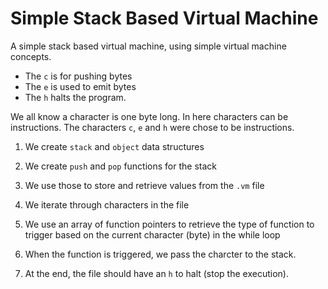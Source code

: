 # Simple Stack Based Virtual Machine

A simple stack based virtual machine, using simple virtual machine concepts.

* The `c` is for pushing bytes
* The `e` is used to emit bytes
* The `h` halts the program.

We all know a character is one byte long.
In here characters can be instructions.
The characters `c`, `e` and `h` were chose to be instructions.

1. We create `stack` and `object` data structures

2. We create `push` and `pop` functions for the stack

3. We use those to store and retrieve values from the `.vm` file

4. We iterate through characters in the file

5. We use an array of function pointers 
to retrieve the type of function to trigger 
based on the current character (byte) in the while loop

6. When the function is triggered, we pass the charcter to the stack.

7. At the end, the file should have an `h` to halt (stop the execution).

